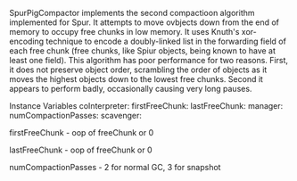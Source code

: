 SpurPigCompactor implements the second compactioon algorithm implemented for Spur.  It attempts to move ovbjects down from the end of memory to occupy free chunks in low memory.  It uses Knuth's xor-encoding technique to encode a doubly-linked list in the forwarding field of each free chunk (free chunks, like Spiur objects, being known to have at least one field).  This algorithm has poor performance for two reasons.  First, it does not preserve object order, scrambling the order of objects as it moves the highest objects down to the lowest free chunks.  Second it appears to perform badly, occasionally causing very long pauses.

Instance Variables
	coInterpreter:				<StackInterpreter>
	firstFreeChunk:				<Integer>
	lastFreeChunk:				<Integer>
	manager:					<SpurMemoryManager>
	numCompactionPasses:		<Integer>
	scavenger:					<SpurGenerationScavenger>

firstFreeChunk
	- oop of freeChunk or 0

lastFreeChunk
	- oop of freeChunk or 0

numCompactionPasses
	- 2 for normal GC, 3 for snapshot
